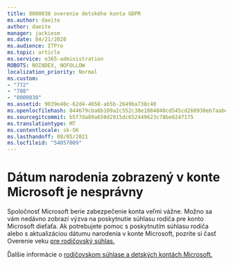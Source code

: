 ```yaml
---
title: 8000038 overenie detského konta GDPR
ms.author: daeite
author: daeite
manager: jackiesm
ms.date: 04/21/2020
ms.audience: ITPro
ms.topic: article
ms.service: o365-administration
ROBOTS: NOINDEX, NOFOLLOW
localization_priority: Normal
ms.custom:
- "772"
- "788"
- "8000038"
ms.assetid: 9039e40c-62d4-4658-ab5b-2649ba738c40
ms.openlocfilehash: 844679cba6b109a2c552c38e1884040cd545cd260930eb7aabed6ed0911c8a50
ms.sourcegitcommit: b5f7da89a650d2915dc652449623c78be6247175
ms.translationtype: MT
ms.contentlocale: sk-SK
ms.lasthandoff: 08/05/2021
ms.locfileid: "54057009"
---
```

# <a name="date-of-birth-displayed-in-your-microsoft-account-is-incorrect"></a>Dátum narodenia zobrazený v konte Microsoft je nesprávny

Spoločnosť Microsoft berie zabezpečenie konta veľmi vážne. Možno sa vám nedávno zobrazí výzva na poskytnutie súhlasu rodiča pre konto Microsoft dieťaťa. Ak potrebujete pomoc s poskytnutím súhlasu rodiča alebo s aktualizáciou dátumu narodenia v konte Microsoft, pozrite si časť Overenie veku [pre rodičovský súhlas.](https://go.microsoft.com/fwlink/p/?linkid=874364)
  
Ďalšie informácie o [rodičovskom súhlase a detských kontách Microsoft.](https://go.microsoft.com/fwlink/p/?linkid=874365)
  